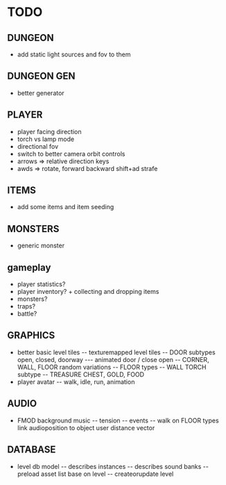 # TODO

## DUNGEON

- add static light sources and fov to them

## DUNGEON GEN

- better generator

## PLAYER

- player facing direction
- torch vs lamp mode
- directional fov
- switch to better camera orbit controls
- arrows => relative direction keys
- awds => rotate, forward backward  shift+ad strafe

## ITEMS

- add some items and item seeding

## MONSTERS

- generic monster

## gameplay

- player statistics?
- player inventory? + collecting and dropping items
- monsters?
- traps?
- battle?

## GRAPHICS

- better basic level tiles
  -- texturemapped level tiles
  -- DOOR subtypes open, closed, doorway
  --- animated door / close open
  -- CORNER, WALL, FLOOR random variations
  -- FLOOR types
  -- WALL TORCH subtype
  -- TREASURE CHEST, GOLD, FOOD
- player avatar
  -- walk, idle, run, animation

## AUDIO

- FMOD background music
  -- tension
  -- events
  -- walk on FLOOR types link audioposition to object user distance vector

## DATABASE

- level db model
  -- describes instances
  -- describes sound banks
  -- preload asset list base on level
  -- createorupdate level
